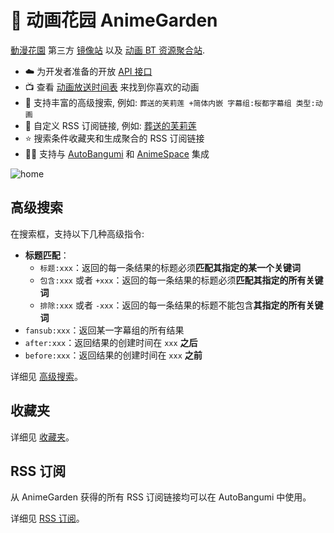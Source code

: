 # 🌸 动画花园 AnimeGarden

[動漫花園](https://share.dmhy.org/) 第三方 [镜像站](https://garden.onekuma.cn) 以及 [动画 BT 资源聚合站](https://garden.onekuma.cn).

+ ☁️ 为开发者准备的开放 [API 接口](https://garden.onekuma.cn/docs/api)
+ 📺 查看 [动画放送时间表](https://garden.onekuma.cn/anime) 来找到你喜欢的动画
+ 🔖 支持丰富的高级搜索, 例如: `葬送的芙莉莲 +简体内嵌 字幕组:桜都字幕组 类型:动画`
+ 📙 自定义 RSS 订阅链接, 例如: [葬送的芙莉莲](garden.onekuma.cn/feed.xml?filter=%5B%7B%22fansubId%22:%5B%22619%22%5D,%22type%22:%22%E5%8B%95%E7%95%AB%22,%22include%22:%5B%22%E8%91%AC%E9%80%81%E7%9A%84%E8%8A%99%E8%8E%89%E8%8E%B2%22%5D,%22keywords%22:%5B%22%E7%AE%80%E4%BD%93%E5%86%85%E5%B5%8C%22%5D%7D%5D)
+ ⭐ 搜索条件收藏夹和生成聚合的 RSS 订阅链接
+ 👷‍♂️ 支持与 [AutoBangumi](https://www.autobangumi.org/) 和 [AnimeSpace](https://github.com/yjl9903/AnimeSpace) 集成

![home](https://cdn.jsdelivr.net/gh/yjl9903/animegarden/assets/home.png)

## 高级搜索

在搜索框，支持以下几种高级指令:

+ **标题匹配**：
  + `标题:xxx`：返回的每一条结果的标题必须**匹配其指定的某一个关键词**
  + `包含:xxx` 或者 `+xxx`：返回的每一条结果的标题必须**匹配其指定的所有关键词**
  + `排除:xxx` 或者 `-xxx`：返回的每一条结果的标题不能包含**其指定的所有关键词**
+ `fansub:xxx`：返回某一字幕组的所有结果
+ `after:xxx`：返回结果的创建时间在 `xxx` **之后**
+ `before:xxx`：返回结果的创建时间在 `xxx` **之前**

详细见 [高级搜索](/animegarden/search)。

## 收藏夹

详细见 [收藏夹](/animegarden/collection)。

## RSS 订阅

从 AnimeGarden 获得的所有 RSS 订阅链接均可以在 AutoBangumi 中使用。

详细见 [RSS 订阅](/animegarden/rss)。

